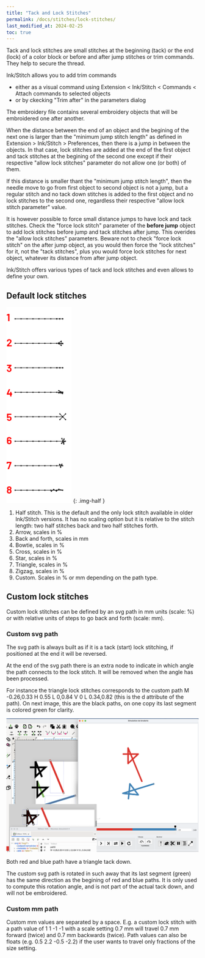 ```yaml
---
title: "Tack and Lock Stitches"
permalink: /docs/stitches/lock-stitches/
last_modified_at: 2024-02-25
toc: true
---
```

Tack and lock stitches are small stitches at the beginning (tack) or the end (lock) of a color block or before and after jump stitches or trim commands. They help to secure the thread.

Ink/Stitch allows you to add trim commands

*  either as a visual command  using  Extension < Ink/Stitch < Commands < Attach commands to selected objects
* or by ckecking "Trim after" in the parameters dialog
  
The embroidery file contains several embroidery objects that will be embroidered one after another. 

When the distance between the end of an object and the begining of the next one is larger than the  "minimum  jump stitch length"  as defined in Extension > Ink/Stitch > Preferences, then there is a jump in between the objects. In that  case,   lock stitches are added  at the end of the first object and tack stitches at the begining of the second one except if their respective  "allow lock stitches" parameter do not  allow one (or both) of them.

If this distance is smaller thant the "minimum jump stitch length", then the needle move to go from first object to second object is not a jump, but a regular stitch and no tack down stitches is added to the first object and no lock stitches to the second one, regardless their respective "allow lock stitch parameter" value.

It is however possible to force small distance jumps to have  lock and tack stitches. Check the "force lock stitch" parameter of the **before jump** object to add lock stitches before jump and tack stitches after jump. This overides the "allow lock stitches"  parameters. Beware not to check "force lock stitch" on  the after jump object, as you would then force the "lock stitches" for it, not the "tack stitches", plus you would force lock stitches for next object, whatever its distance from after jump object.



Ink/Stitch offers various types of tack and lock stitches and even allows to define your own.

## Default lock stitches

![Lock stitch variants](/assets/images/docs/lock-stitches.png)
{: .img-half }

1. Half stitch. This is the default and the only lock stitch available in older Ink/Stitch versions. It has no scaling option but it is relative to the stitch length: two half stitches back and two half stitches forth.
2. Arrow, scales in %
3. Back and forth, scales in mm
4. Bowtie, scales in %
5. Cross, scales in %
6. Star, scales in %
7. Triangle, scales in %
8. Zigzag, scales in %
9. Custom. Scales in % or mm depending on the path type.

## Custom lock stitches

Custom lock stitches can be defined by an svg path in mm units (scale: %) or with relative units of steps to go back and forth (scale: mm).

### Custom svg path

The svg path is always built as if it is a tack (start) lock stitching, if positioned at the end it will be reversed.

At the end of the svg path there is an extra node to indicate in which angle the path connects to the lock stitch. It will be removed when the angle has been processed.

For instance the triangle lock stitches corresponds to the custom path  M -0.26,0.33 H 0.55 L 0,0.84 V 0 L 0.34,0.82 (this is the d attribute of the path). 
On next image, this are the black paths, on one copy its last segment is colored green for clarity.

![Triangle lock stitch](/assets/images/docs/triangle_lock.png)

Both red and blue path have a triangle tack down.

The custom svg path is rotated in such away that its last segment (green) has the same direction as the begining of red and blue paths. It is only used to compute this rotation angle, and is not part of the actual tack down, and will not be embroidered.

### Custom mm path

Custom mm values are separated by a space. E.g. a custom lock stitch with a path value of 1  1  -1  -1 with a scale setting 0.7 mm will travel 0.7 mm forward (twice) and 0.7 mm backwards (twice). Path values can also be floats (e.g. 0.5 2.2 -0.5 -2.2) if the user wants to travel only fractions of the size setting.
